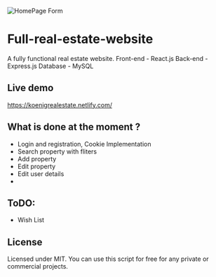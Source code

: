 ![HomePage Form](https://i.imgur.com/03fTUby.jpg)
# Full-real-estate-website
A fully functional real estate website.
Front-end - React.js
Back-end - Express.js
Database - MySQL

## Live demo
https://koenigrealestate.netlify.com/

## What is done at the moment ?
  * Login and registration, Cookie Implementation
  * Search property with fliters
  * Add property
  * Edit property
  * Edit user details
  *
## ToDO: 
  * Wish List

## License
Licensed under MIT. You can use this script for free for any private or commercial projects.

